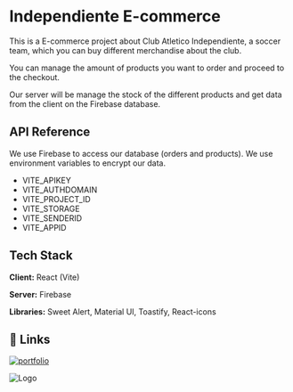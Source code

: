 
# Independiente E-commerce

This is a E-commerce project about Club Atletico Independiente, a soccer team, which you can buy different merchandise about the club.

You can manage the amount of products you want to order and proceed to the checkout. 

Our server will be manage the stock of the different products and get data from the client on the Firebase database.

## API Reference

We use Firebase to access our database (orders and products). We use environment variables to encrypt our data. 

- VITE_APIKEY
- VITE_AUTHDOMAIN
- VITE_PROJECT_ID
- VITE_STORAGE
- VITE_SENDERID
- VITE_APPID


## Tech Stack

**Client:** React (Vite)

**Server:** Firebase

**Libraries:** Sweet Alert, Material UI, Toastify, React-icons


## 🔗 Links
[![portfolio](https://img.shields.io/badge/my_portfolio-000?style=for-the-badge&logo=ko-fi&logoColor=white)](https://github.com/manucasta/)


![Logo](https://res.cloudinary.com/dgzuk3rhi/image/upload/v1709048402/independiente/Escudo_del_Club_Atl%C3%A9tico_Independiente.svg_bdvele.png)
